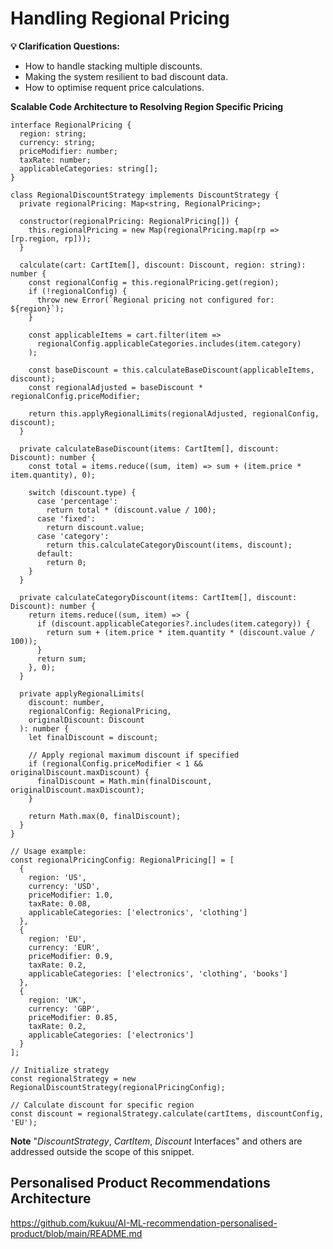 # Handling Regional Pricing 

**💡 Clarification  Questions:**

- How to handle stacking multiple discounts.
- Making the system resilient to bad discount data.
- How to optimise requent price calculations.


**Scalable Code Architecture to Resolving Region Specific Pricing**

```
interface RegionalPricing {
  region: string;
  currency: string;
  priceModifier: number;
  taxRate: number;
  applicableCategories: string[];
}

class RegionalDiscountStrategy implements DiscountStrategy {
  private regionalPricing: Map<string, RegionalPricing>;
  
  constructor(regionalPricing: RegionalPricing[]) {
    this.regionalPricing = new Map(regionalPricing.map(rp => [rp.region, rp]));
  }

  calculate(cart: CartItem[], discount: Discount, region: string): number {
    const regionalConfig = this.regionalPricing.get(region);
    if (!regionalConfig) {
      throw new Error(`Regional pricing not configured for: ${region}`);
    }

    const applicableItems = cart.filter(item => 
      regionalConfig.applicableCategories.includes(item.category)
    );

    const baseDiscount = this.calculateBaseDiscount(applicableItems, discount);
    const regionalAdjusted = baseDiscount * regionalConfig.priceModifier;
    
    return this.applyRegionalLimits(regionalAdjusted, regionalConfig, discount);
  }

  private calculateBaseDiscount(items: CartItem[], discount: Discount): number {
    const total = items.reduce((sum, item) => sum + (item.price * item.quantity), 0);
    
    switch (discount.type) {
      case 'percentage':
        return total * (discount.value / 100);
      case 'fixed':
        return discount.value;
      case 'category':
        return this.calculateCategoryDiscount(items, discount);
      default:
        return 0;
    }
  }

  private calculateCategoryDiscount(items: CartItem[], discount: Discount): number {
    return items.reduce((sum, item) => {
      if (discount.applicableCategories?.includes(item.category)) {
        return sum + (item.price * item.quantity * (discount.value / 100));
      }
      return sum;
    }, 0);
  }

  private applyRegionalLimits(
    discount: number, 
    regionalConfig: RegionalPricing, 
    originalDiscount: Discount
  ): number {
    let finalDiscount = discount;
    
    // Apply regional maximum discount if specified
    if (regionalConfig.priceModifier < 1 && originalDiscount.maxDiscount) {
      finalDiscount = Math.min(finalDiscount, originalDiscount.maxDiscount);
    }
    
    return Math.max(0, finalDiscount);
  }
}

// Usage example:
const regionalPricingConfig: RegionalPricing[] = [
  {
    region: 'US',
    currency: 'USD',
    priceModifier: 1.0,
    taxRate: 0.08,
    applicableCategories: ['electronics', 'clothing']
  },
  {
    region: 'EU',
    currency: 'EUR', 
    priceModifier: 0.9,
    taxRate: 0.2,
    applicableCategories: ['electronics', 'clothing', 'books']
  },
  {
    region: 'UK',
    currency: 'GBP',
    priceModifier: 0.85,
    taxRate: 0.2,
    applicableCategories: ['electronics']
  }
];

// Initialize strategy
const regionalStrategy = new RegionalDiscountStrategy(regionalPricingConfig);

// Calculate discount for specific region
const discount = regionalStrategy.calculate(cartItems, discountConfig, 'EU');

```

**Note** "_DiscountStrategy_, _CartItem_, _Discount_ Interfaces" and others are addressed outside the scope of this snippet.

## Personalised Product Recommendations Architecture
https://github.com/kukuu/AI-ML-recommendation-personalised-product/blob/main/README.md



